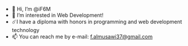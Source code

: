 - 👋 Hi, I’m @iF6M
- 👀 I’m interested in Web Development!
- ☄️I have a diploma with honors in programming and web development technology
- 📫 You can reach me by e-mail: f.almusawi37@gmail.com

<!---
iF6M/iF6M is a ✨ special ✨ repository because its `README.md` (this file) appears on your GitHub profile.
You can click the Preview link to take a look at your changes.
--->
